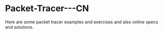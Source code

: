 # Packet-Tracer---CN

Here are some packet tracer examples and exercises and 
also online specs and solutions.
